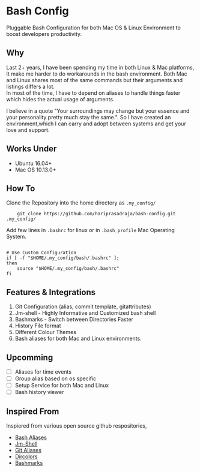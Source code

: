 # Bash Config

Pluggable Bash Configuration for both Mac OS & Linux Environment to boost developers productivity. 


## Why 

Last 2+ years, I have been spending my time in both Linux & Mac platforms, It make me harder to do workarounds in the bash environment. Both Mac and Linux shares most of the same commands but their arguments and listings differs a lot.  
In most of the time, I have to depend on aliases to handle things faster which hides the actual usage of arguments.  

I believe in a quote "Your surroundings may change but your essence and your personality pretty much stay the same.". So I have created an environment,which I can carry and adopt between systems and get your love and support. 

## Works Under 

- Ubuntu 16.04+
- Mac OS 10.13.0+

## How To

Clone the Repository into the home directory as `.my_config/`

```
    git clone https://github.com/hariprasadraja/bash-config.git .my_config/

```

Add few lines in `.bashrc` for linux  or in `.bash_profile` Mac Operating System.

```

# Use Custom Configuration
if [ -f "$HOME/.my_config/bash/.bashrc" ];
then
    source "$HOME/.my_config/bash/.bashrc"
fi

```

## Features & Integrations 

1. Git Configuration (alias, commit template, gitattributes) 
2. Jm-shell -  Highly Informative and Customized bash shell 
3. Bashmarks - Switch between Directories Faster 
4. History File format 
5. Different Colour Themes 
6. Bash aliases for both Mac and Linux environments. 


## Upcomming

- [ ] Aliases for time events 
- [ ] Group alias based on os specific
- [ ] Setup Service for both Mac and Linux
- [ ] Bash history viewer 

## Inspired From

Inspiered from various open source github respositories, 

- [Bash Aliases](https://www.cyberciti.biz/tips/bash-aliases-mac-centos-linux-unix.html)
- [Jm-Shell](https://github.com/jmcclare/jm-shell)
- [Git Aliases](https://github.com/GitAlias/gitalias)
- [Dircolors](https://github.com/gibbling/dircolors)
- [Bashmarks](https://github.com/huyng/bashmarks)
